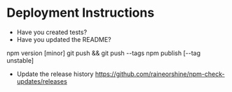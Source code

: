 # Deployment Instructions
- Have you created tests?
- Have you updated the README?

npm version [minor]
git push && git push --tags
npm publish [--tag unstable]

- Update the release history
https://github.com/raineorshine/npm-check-updates/releases
